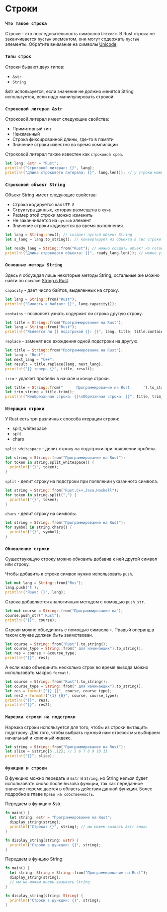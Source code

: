 # Строки

### `Что такое строка`
Строки - это последовательность символов `Unicode`. В Rust строка не заканчивается `пустым` элементом, они могут содержать `пустые` элементы. Обратите внимание на символы [Unicode](https://en.wikipedia.org/wiki/List_of_Unicode_characters).

### `Типы строк`
Строки бывают двух типов: 
  - `&str`
  - `String`

&str используется, если значение не должно менятся
String используется, если надо манипулировать строкой. 

### `Строковой литерал &str`
Строковой литерал имеет следующие свойства:
  - Примитивный тип
  - Неизменный
  - Строка фиксированной длины, где-то в памяти
  - Значение строки известно во время компиляции

Строковой литерал также известен как `строковой срез`.
```rust
let lang: &str = "Rust";
println!("Строковой литерал: {}", lang);
println!("Длина строкового литерала: {}", lang.len()); // у строки можно узнать длину
```

### `Строковой объект String`
Объект String имеет следующие свойства:
  - Строка кодируется как `UTF-8`
  - Структура данных, которая размещена в `куче`
  - Размер этой строки можно изменить
  - Не заканчивается на `пустой` элемент
  - Значение строки кодируется во время выполнения

```rust
let lang = String::new(); // создает пустой объект String
let s_lang = lang.to_string(); // конвертирует из объекта в тип строки

let ready_lang = String::from("Rust"); // можно создать объект из готовой строки
println!("Длина строкового объекта: {}", ready_lang.len()); // можно узнать длину
```

### `Основные методы String`
Здесь я обсуждая лишь некоторые методы String, остальные же можно найти по ссылке [String в Rust](https://doc.rust-lang.org/std/string/struct.String.html).

`capacity` - дает число байтов, выделенных на строку.
```rust
let lang = String::from("Rust");
println!("Емкость в байтах: {}", lang.capacity());
```

`contains` - позволяет узнать содержит ли строка другую строку.
```rust
let title = String::from("Программирование на Rust");
let lang = String::from("Rust");
println!("Является ли {} подстрокой {}: {}", lang, title, title.contains(&lang.to_string()));
```

`replace` - заменят все вхождения одной подстроки на другую.
```rust
let title = String::from("Программирование на Rust");
let lang = "Rust";
let next_lang = "C++";
let result = title.replace(lang, next_lang);
println!("{} теперь {}", title, result);
```

`trim` - удаляет пробелы в начале и конце строки.
```rust
let title = String::from("      Программирование на Rust      ").to_string();
let trim_string = title.trim();
println!("Необрезанная строка: {}\nОбрезанная строка: {}", title, trim_string);
```

### `Итерация строки`
У Rust есть три различных способа итерации строки:
  - split_whitespace
  - split
  - chars

`split_whitespace` -  делит строку на подстроки при появлении пробела.
```rust
let string = String::from("Программирование на Rust");
for token in string.split_whitespace() {
  println!("{}", token);
}
```

`split` - делит строку на подстроки при появлении указанного символа.
```rust
let string = String::from("Rust,C++,Java,Haskell");
for token in string.split(",") {
  println!("{}", token);
}
```

`chars` - делит строку на символы.
```rust
let string = String::from("Программирование на Rust");
for symbol in string.chars() {
  println!("{}", symbol);
}
```

### `Обновление строки`
Существующую строку можно обновить добавив к ней другой символ или строку.

Чтобы добавить к строке символ нужно использовать `push`.
```rust
let mut lang = String::from("Rus");
lang.push('t');
println!("Язык: {}", lang);
```

Строка добавляется аналогичным методом с помощью `push_str`.
```rust
let mut course = String::from("Программирование на");
course.push_str(" Rust");
println!("{}", course);
```

Строки можно объединить с помощью символа `+`. Правый операнд в таком случае должен быть заимствован.
```rust
let course = String::from("Rust").to_string();
let course_type = String::from(" для начинающих").to_string();
let res = course + &course_type;
println!("{}", res);
```

А если надо объединить несколько строк во время вывода можно использовать макрос `format!`.
```rust
let course = String::from("Rust").to_string();
let course_type = String::from(" для начинающих").to_string();
let res = format!("{} {}", course, course_type);
let res2 = format!("{1} {0}", course, course_type);
println!("{}", res);
println!("{}", res2);
```

### `Нарезка строки на подстроки`
Нарезка строки используется для того, чтобы из строки вытащить подстроку.
Для того, чтобы выбрать нужный нам отрезок мы выбираем начальный и конечный индекс.
```rust
let string = String::from("Программирование на Rust");
let slice = &string[5..12]; // 5 6 7 8 9 10 11
println!("{}", slice);
```

### `Функции и строки`
В функцию можно передать и `&str` и `String`, но String нельзя будет использовать сново после вызова функции, так как переданное значение перемещается в область действия данной функции. Более подробно в главе `Право на собственность`.

Передаем в функцию &str.
```rust
fn main() {
  let string: &str = "Программирование на Rust";
  display_string(string);
  println!("Строка: {}", string); // мы можем вызвать &str вновь
}

fn display_string(string: &str) {
  println!("Строки в функции: {}", string);
}
```

Передаем в фунцию String. 
```rust
fn main() {
  let string: String = String::from("Программирование на Rust");
  display_string(string);
  // мы не можем вновь вызывать String
}

fn display_string(string: String) {
  println!("Строки в функции: {}", string);
}
```